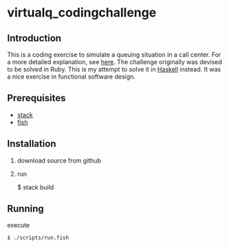 # virtualq\_codingchallenge

## Introduction

This is a coding exercise to simulate a queuing situation in a call center.
For a more detailed explanation, see [here](ProgrammingTask-Ruby.pdf).
The challenge originally was devised to be solved in Ruby.
This is my attempt to solve it in [Haskell](https://www.haskell.org/) instead.
It was a nice exercise in functional software design.

## Prerequisites

- [stack](https://www.haskellstack.org)
- [fish](https://fishshell.com/)

## Installation

1. download source from github
2. run

	$ stack build

## Running

execute

	$ ./scripts/run.fish
